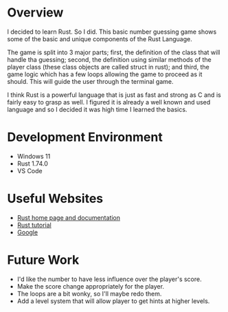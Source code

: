 
# Overview

I decided to learn Rust. So I did. This basic number guessing game shows some of the basic and unique components of the Rust Language. 

The game is split into 3 major parts; first, the definition of the class that will handle tha guessing; second, the definition using similar methods of the player class (these class objects are called struct in rust); and third, the game logic which has a few loops allowing the game to proceed as it should. This will guide the user through the terminal game. 

I think Rust is a powerful language that is just as fast and strong as C and is fairly easy to grasp as well. I figured it is already a well known and used language and so I decided it was high time I learned the basics.  


# Development Environment

- Windows 11
- Rust 1.74.0
- VS Code

# Useful Websites

- [Rust home page and documentation](https://www.rust-lang.org/learn)
- [Rust tutorial](https://www.youtube.com/watch?v=ygL_xcavzQ4)
- [Google](google.com)

# Future Work

- I'd like the number to have less influence over the player's score. 
- Make the score change appropriately for the player. 
- The loops are a bit wonky, so I'll maybe redo them. 
- Add a level system that will allow player to get hints at higher levels. 